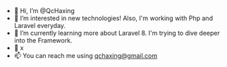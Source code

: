 - 👋 Hi, I’m @QcHaxing
- 👀 I’m interested in new technologies! Also, I'm working with Php and Laravel everyday.
- 🌱 I’m currently learning more about Laravel 8. I'm trying to dive deeper into the Framework.
- 💞️ x
- 📫 You can reach me using qchaxing@gmail.com

<!---
QcHaxing/QcHaxing is a ✨ special ✨ repository because its `README.md` (this file) appears on your GitHub profile.
You can click the Preview link to take a look at your changes.
--->

